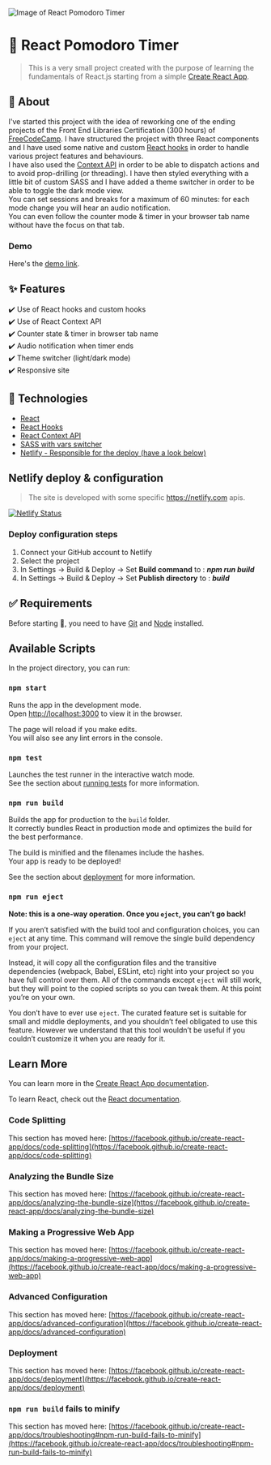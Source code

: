 ![Image of React Pomodoro Timer](https://i.postimg.cc/k5Zx8RSV/React-Pomodoro-Timer.png)
# 🍅 React Pomodoro Timer
> This is a very small project created with the purpose of learning the fundamentals of React.js starting from a simple [Create React App](https://github.com/facebook/create-react-app).

## 🎯 About ##

I've started this project with the idea of reworking one of the ending projects of the Front End Libraries Certification (300 hours) of [FreeCodeCamp](https://www.freecodecamp.org/learn).
I have structured the project with three React components and I have used some native and custom [React hooks](https://reactjs.org/docs/hooks-intro.html) in order to handle various project features and behaviours.<br/>
I have also used the [Context API](https://reactjs.org/docs/context.html) in order to be able to dispatch actions and to avoid prop-drilling (or threading). I have then styled everything with a little bit of custom SASS and I have added a theme switcher in order to be able to toggle the dark mode view.<br/>
You can set sessions and breaks for a maximum of 60 minutes: for each mode change you will hear an audio notification.<br/>
You can even follow the counter mode & timer in your browser tab name without have the focus on that tab.

### Demo
Here's the [demo link](https://react-tomato-clock.netlify.app/).

## :sparkles: Features ##

:heavy_check_mark: Use of React hooks and custom hooks<br/>
:heavy_check_mark: Use of React Context API<br/>
:heavy_check_mark: Counter state & timer in browser tab name<br/>
:heavy_check_mark: Audio notification when timer ends<br/>
:heavy_check_mark: Theme switcher (light/dark mode)<br/>
:heavy_check_mark: Responsive site

## :rocket: Technologies ##

- [React](https://reactjs.org/)
- [React Hooks](https://reactjs.org/docs/hooks-intro.html)
- [React Context API](https://reactjs.org/docs/context.html)
- [SASS with vars switcher](https://sass-lang.com/)
- [Netlify - Responsible for the deploy (have a look below)](https://www.netlify.com/)

## Netlify deploy & configuration

> The site is developed with some specific https://netlify.com apis.

[![Netlify Status](https://api.netlify.com/api/v1/badges/b7827e25-ac49-44f3-b209-68c7b31b4bd3/deploy-status)](https://app.netlify.com/sites/react-tomato-clock/deploys)

### Deploy configuration steps

1. Connect your GitHub account to Netlify
3. Select the project
2. In Settings → Build & Deploy → Set **Build command** to : **_npm run build_**
3. In Settings → Build & Deploy → Set **Publish directory** to : **_build_**

## :white_check_mark: Requirements ##

Before starting :checkered_flag:, you need to have [Git](https://git-scm.com) and [Node](https://nodejs.org/en/) installed.

## Available Scripts

In the project directory, you can run:

### `npm start`

Runs the app in the development mode.\
Open [http://localhost:3000](http://localhost:3000) to view it in the browser.

The page will reload if you make edits.\
You will also see any lint errors in the console.

### `npm test`

Launches the test runner in the interactive watch mode.\
See the section about [running tests](https://facebook.github.io/create-react-app/docs/running-tests) for more information.

### `npm run build`

Builds the app for production to the `build` folder.\
It correctly bundles React in production mode and optimizes the build for the best performance.

The build is minified and the filenames include the hashes.\
Your app is ready to be deployed!

See the section about [deployment](https://facebook.github.io/create-react-app/docs/deployment) for more information.

### `npm run eject`

**Note: this is a one-way operation. Once you `eject`, you can’t go back!**

If you aren’t satisfied with the build tool and configuration choices, you can `eject` at any time. This command will remove the single build dependency from your project.

Instead, it will copy all the configuration files and the transitive dependencies (webpack, Babel, ESLint, etc) right into your project so you have full control over them. All of the commands except `eject` will still work, but they will point to the copied scripts so you can tweak them. At this point you’re on your own.

You don’t have to ever use `eject`. The curated feature set is suitable for small and middle deployments, and you shouldn’t feel obligated to use this feature. However we understand that this tool wouldn’t be useful if you couldn’t customize it when you are ready for it.

## Learn More

You can learn more in the [Create React App documentation](https://facebook.github.io/create-react-app/docs/getting-started).

To learn React, check out the [React documentation](https://reactjs.org/).

### Code Splitting

This section has moved here: [https://facebook.github.io/create-react-app/docs/code-splitting](https://facebook.github.io/create-react-app/docs/code-splitting)

### Analyzing the Bundle Size

This section has moved here: [https://facebook.github.io/create-react-app/docs/analyzing-the-bundle-size](https://facebook.github.io/create-react-app/docs/analyzing-the-bundle-size)

### Making a Progressive Web App

This section has moved here: [https://facebook.github.io/create-react-app/docs/making-a-progressive-web-app](https://facebook.github.io/create-react-app/docs/making-a-progressive-web-app)

### Advanced Configuration

This section has moved here: [https://facebook.github.io/create-react-app/docs/advanced-configuration](https://facebook.github.io/create-react-app/docs/advanced-configuration)

### Deployment

This section has moved here: [https://facebook.github.io/create-react-app/docs/deployment](https://facebook.github.io/create-react-app/docs/deployment)

### `npm run build` fails to minify

This section has moved here: [https://facebook.github.io/create-react-app/docs/troubleshooting#npm-run-build-fails-to-minify](https://facebook.github.io/create-react-app/docs/troubleshooting#npm-run-build-fails-to-minify)
